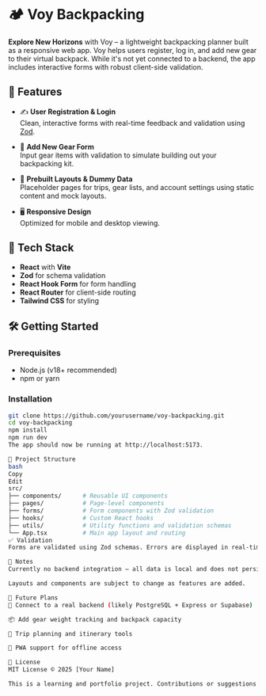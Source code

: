 # 🏕️ Voy Backpacking

**Explore New Horizons** with Voy – a lightweight backpacking planner built as a responsive web app. Voy helps users register, log in, and add new gear to their virtual backpack. While it's not yet connected to a backend, the app includes interactive forms with robust client-side validation.

## 🚀 Features

-    ✍️ **User Registration & Login**  
     Clean, interactive forms with real-time feedback and validation using [Zod](https://zod.dev/).

-    🎒 **Add New Gear Form**  
     Input gear items with validation to simulate building out your backpacking kit.

-    📄 **Prebuilt Layouts & Dummy Data**  
     Placeholder pages for trips, gear lists, and account settings using static content and mock layouts.

-    🖥️ **Responsive Design**  
     Optimized for mobile and desktop viewing.

## 🧪 Tech Stack

-    **React** with **Vite**
-    **Zod** for schema validation
-    **React Hook Form** for form handling
-    **React Router** for client-side routing
-    **Tailwind CSS** for styling

## 🛠️ Getting Started

### Prerequisites

-    Node.js (v18+ recommended)
-    npm or yarn

### Installation

```bash
git clone https://github.com/yourusername/voy-backpacking.git
cd voy-backpacking
npm install
npm run dev
The app should now be running at http://localhost:5173.

🧭 Project Structure
bash
Copy
Edit
src/
├── components/      # Reusable UI components
├── pages/           # Page-level components
├── forms/           # Form components with Zod validation
├── hooks/           # Custom React hooks
├── utils/           # Utility functions and validation schemas
└── App.tsx          # Main app layout and routing
✅ Validation
Forms are validated using Zod schemas. Errors are displayed in real-time and prevent submission if fields are invalid or missing.

📌 Notes
Currently no backend integration – all data is local and does not persist between sessions.

Layouts and components are subject to change as features are added.

🧱 Future Plans
🔗 Connect to a real backend (likely PostgreSQL + Express or Supabase)

📦 Add gear weight tracking and backpack capacity

🌄 Trip planning and itinerary tools

📱 PWA support for offline access

📃 License
MIT License © 2025 [Your Name]

This is a learning and portfolio project. Contributions or suggestions welcome!
```
